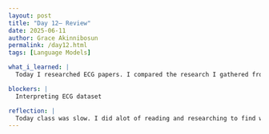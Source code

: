 ```yaml
---
layout: post
title: "Day 12– Review"
date: 2025-06-11
author: Grace Akinnibosun
permalink: /day12.html
tags: [Language Models]

what_i_learned: |
  Today I researched ECG papers. I compared the research I gathered from the diffrent articles I looked on GoogleScholar, with the data that my graduate mentor Supdip shared with the class. I also watched ECG videos on Youtube to see how can I interpret the ECG dataset better. As a class we collectively worked on our research paper figuring out diffrent algorthms thaat can better pair with the ECG research we are conducting.

blockers: |
  Interpreting ECG dataset

reflection: |
  Today class was slow. I did alot of reading and researching to find which research better fit the technical anaylsis ive been asked to write by Professor Oladunni. It took me a while to grasp the concepts of interpreting the ECG data. I went through alot of vidoes and papers, I do think now my understading of ECG graphs is far more better now compared to when I first started. I look forward to whats in store for us tommorrow. 
---
```

